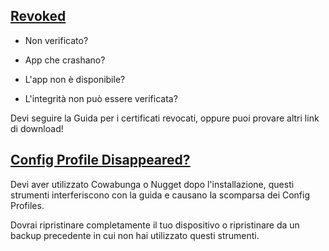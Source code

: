 ## [Revoked](accent://)  

- Non verificato?  

- App che crashano?  

- L'app non è disponibile?  

- L'integrità non può essere verificata?  

Devi seguire la Guida per i certificati revocati, oppure puoi provare altri link di download!  

## [Config Profile Disappeared?](accent://)  

Devi aver utilizzato Cowabunga o Nugget dopo l'installazione, questi strumenti interferiscono con la guida e causano la scomparsa dei Config Profiles.  

Dovrai ripristinare completamente il tuo dispositivo o ripristinare da un backup precedente in cui non hai utilizzato questi strumenti.
